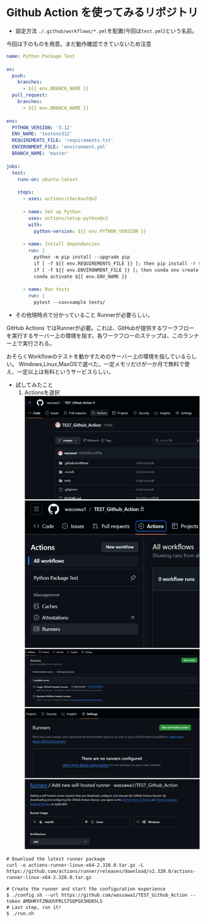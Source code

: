 # Github Action を使ってみるリポジトリ

* 設定方法
```./.github/workflows/*.yml```を配置(今回は```test.yml```)という名前。

今回は下のものを用意。まだ動作確認できていないため注意

```yml:test.yml
name: Python Package Test

on:
  push:
    branches:
      - ${{ env.BRANCH_NAME }}
  pull_request:
    branches:
      - ${{ env.BRANCH_NAME }}

env:
  PYTHON_VERSION: '3.12'
  ENV_NAME: 'testenv312'
  REQUIREMENTS_FILE: 'requirements.txt'
  ENVIRONMENT_FILE: 'environment.yml'
  BRANCH_NAME: 'master'

jobs:
  test:
    runs-on: ubuntu-latest

    steps:
      - uses: actions/checkout@v2

      - name: Set up Python
        uses: actions/setup-python@v2
        with:
          python-version: ${{ env.PYTHON_VERSION }}

      - name: Install dependencies
        run: |
          python -m pip install --upgrade pip
          if [ -f ${{ env.REQUIREMENTS_FILE }} ]; then pip install -r ${{ env.REQUIREMENTS_FILE }}; fi
          if [ -f ${{ env.ENVIRONMENT_FILE }} ]; then conda env create -f ${{ env.ENVIRONMENT_FILE }}; fi
          conda activate ${{ env.ENV_NAME }}

      - name: Run tests
        run: |
          pytest --cov=sample tests/

```


* その他現時点で分かっていること
Runnerが必要らしい。

GitHub Actions ではRunnerが必要。これは、GitHubが提供するワークフローを実行するサーバー上の環境を指す。各ワークフローのステップは、このランナー上で実行される。

おそらくWorkflowのテストを動かすためのサーバー上の環境を指しているらしい。
Windows,Linux,MaxOSで選べた。一定メモリだけが一か月で無料で使え、一定以上は有料というサービスらしい。

* 試してみたこと
  1. Actionsを選択
  ![alt text](./images/image1.png)
  ![alt text](./images/image2.png)
  ![alt text](./images/image3.png)
  ![alt text](./images/image4.png)
  ![alt text](./images/image5.png)


```bash:download
# Download the latest runner package
curl -o actions-runner-linux-x64-2.320.0.tar.gz -L https://github.com/actions/runner/releases/download/v2.320.0/actions-runner-linux-x64-2.320.0.tar.gz
```

```bash:configure
# Create the runner and start the configuration experience
$ ./config.sh --url https://github.com/wassawa1/TEST_Github_Action --token AMDHRYFZNUUVFRLSTGQPOX3HD65LS
# Last step, run it!
$ ./run.sh
```